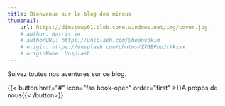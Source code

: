 ```yaml
---
title: Bienvenue sur le blog des minous
thumbnail:
    url: https://dimstowp01.blob.core.windows.net/img/cover.jpg
    # author: Harris Vo
    # authorURL: https://unsplash.com/@hoanvokim
    # origin: https://unsplash.com/photos/ZX6BPboJrYkxxx
    # originName: Unsplash
---
```


Suivez toutes nos aventures sur ce blog.

{{< button href="#" icon="fas book-open" order="first" >}}A propos de nous{{< /button>}}
